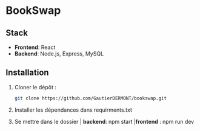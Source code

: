 # BookSwap

## Stack
- **Frontend**: React
- **Backend**: Node.js, Express, MySQL

## Installation
1. Cloner le dépôt :
   ```sh
   git clone https://github.com/GautierDERMONT/bookswap.git
2. Installer les dépendances dans requirments.txt

3. Se mettre dans le dossier | **backend**: npm start
                             |**frontend** : npm run dev
